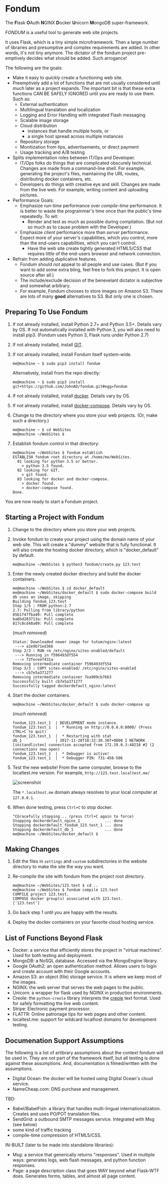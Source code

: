# Fondum

The **F**lask **O**Auth **N**GINX **D**ocker **U**nicorn **M**ongoDB super-framework.

*FONDUM* is a useful tool to generate web site projects.

It uses Flask, which is a tiny simple microframework. Then a large number of libraries and presumptive and complex requirements are added. In other words, it's not tiny anymore. The dictator of the fondum project pre-emptively decides what should be added. Such arrogance!

The following are the goals:

* Make it easy to _quickly_ create a functioning web site.
* Preemptively add a lot of functions that are not usually considered until *much* later as a project expands. The important bit is that these extra functions CAN BE SAFELY IGNORED until you are ready to use them. Such as:
   * External authentication
   * Multilingual translation and localization
   * Logging and Error Handling with integrated Flash messaging
   * Scalable image storage
   * Cloud distribution
      * instances that handle multiple hosts, or
      * a single host spread across multiple instances
   * Repository storage
   * Monitization from tips, advertisements, or direct payment
   * Usage tracking and A/B testing
* Splits implementation roles between IT/Ops and Developer.
   * IT/Ops folks do things that are complicated obscurely technical. Changes are made from a command-line shell. For example, generating the project's files, maintaining the URL routes, distributing docker containers, etc.
   * Developers do things with creative eye and skill. Changes are made from the live web. For example, writing content and uploading pictures.
* Performance Goals:
   * Emphasize _run-time_ performance over _compile-time_ performance. It is better to waste the programmer's time once than the public's time repeatedly. To wit:
      * Render and test as much as possible during compilation. (But not so much as to cause problem with the Developer.)
   * Emphasize _client_ performance more than _server_ performance. Expect more of your server's capabilities, which you control, more than the end-users capabilities, which you can't control.
      * Have the web site create tightly generated HTML5/CSS that requires little of the end-users browser and network connection.
* Refrain from adding duplicative features.
   * Fondum should _not_ appeal to all people and use cases. (But if you want to add some extra bling, feel free to fork this project. It is open source after all.)
   * The include/exclude decision of the benevelant dictator is subjective and somewhat arbitrary.
   * For example, Fondum chooses to store images on Amazon S3. There are lots of many **good** alternatives to S3. But only one is chosen.

## Preparing To Use Fondum

1. If not already installed, install Python 2.7+ and Python 3.5+. Details vary by OS. If not automatically installed with Python 3, you will also need to install pip3. (Fondum uses Python 3, Flask runs under Python 2.7)
2. If not already installed, install [GIT](https://git-scm.com/). 
3. If not already installed, install Fondum itself system-wide.

   ```
   me@machine ~ $ sudo pip3 install fondum
   ```

   Alternatively, install from the repo directly:

   ```
   me@machine ~ $ sudo pip3 install git+https://github.com/JohnAD/fondum.git#egg=fondum
   ```


4. If not already installed, install [docker](https://www.docker.com/). Details vary by OS.
5. If not already installed, install [docker-compose](https://docs.docker.com/compose/). Details vary by OS.
6. Change to the directory where you store your web projects. (Or, make such a directory.)

   ```
   me@machine ~ $ cd WebSites
   me@machine ~/WebSites $
   ```

7. Establish fondum control in that directory:

   ```
   me@machine ~/WebSites $ fondum establish
   ESTABLISH fondum root directory at /home/me/WebSites.
     01 looking for python 3.5 or better.
       > python 3.5 found.
     02 looking for GIT.
       > git found.
     03 looking for docker and docker-compose.
       > docker found.
       > docker-compose found.
   Done.
   ```

You are now ready to start a Fondum project.


## Starting a Project with Fondum

1. Change to the directory where you store your web projects.
2. Invoke fondum to create your project using the domain name of your web site. This will create a "dummy" website that is fully functional. It will also create the hosting docker directory, which is "docker_default" by default.

   ```
   me@machine ~/WebSites $ python3 fondum/create.py 123.test
   ```

3. Enter the newly created docker directory and build the docker containers.

   ```
   me@machine ~/WebSites $ cd docker_default
   me@machine ~/WebSites/docker_default $ sudo docker-compose build
   db uses an image, skipping
   Building fondum_123.test
   Step 1/5 : FROM python:2.7
   2.7: Pulling from library/python
   85b1f47fba49: Pull complete
   ba6bd283713a: Pull complete
   817c8cd48a09: Pull complete
   ```
   (_much removed_)
   ```
   Status: Downloaded newer image for tutum/nginx:latest
    ---> a2e9b71ed366
   Step 2/3 : RUN rm /etc/nginx/sites-enabled/default
    ---> Running in f596493df554
    ---> 72feceef431a
   Removing intermediate container f596493df554
   Step 3/3 : COPY sites-enabled/ /etc/nginx/sites-enabled
    ---> cb7e5a371277
   Removing intermediate container 7ea909cb7663
   Successfully built cb7e5a371277
   Successfully tagged dockerdefault_nginx:latest
   ```

4. Start the docker containers.

   ```
   me@machine ~/WebSites/docker_default $ sudo docker-compose up
   ```
   (_much removed_)
   ```
   fondum_123.test_1  | DEVELOPMENT mode instance.
   fondum_123.test_1  |  * Running on http://0.0.0.0:8000/ (Press CTRL+C to quit)
   fondum_123.test_1  |  * Restarting with stat
   db_1               | 2017-11-28T18:32:30.307+0000 I NETWORK  [initandlisten] connection accepted from 172.19.0.3:48218 #2 (2 connections now open)
   fondum_123.test_1  |  * Debugger is active!
   fondum_123.test_1  |  * Debugger PIN: 731-458-506   
   ```

5. Test the new website! From the same computer, browse to the localtest.me version. For example, `http://123.test.localtest.me/`

   ![screenshot](screenshot.png)

   The `*.localhost.me` domain always resolves to your local computer at `127.0.0.1`.

6. When done testing, press `Ctrl+C` to stop docker.

   ```
   ^CGracefully stopping... (press Ctrl+C again to force)
   Stopping dockerdefault_nginx_1           ... done
   Stopping dockerdefault_fondum_123.test_1 ... done
   Stopping dockerdefault_db_1              ... done
   me@machine ~/WebSites/docker_default $ 
   ```

## Making Changes

1. Edit the files in `settings` and `custom` subdirectories in the website directory to make the site the way you want.
2. Re-compile the site with fondum from the project root directory.

   ```
   me@machine ~/WebSites/123.test $ cd ..
   me@machine ~/WebSites $ fondum compile 123.test
   COMPILE project 123.test.
   COMPOSE docker group(s) associated with 123.test.
   ['123.test']
   ```

3. Go back step 1 until you are happy with the results.
4. Deploy the docker containers on your favorite cloud hosting service.

## List of Functions Beyond Flask

* Docker: a service that efficiently stores the project in "virtual machines". Used for both testing and deployment.
* MongoDB: a NoSQL database. Accessed via the MongoEngine library.
* Google OAuth2: an open authentication method. Allows users to login and create account with their Google accounts.
* Amazon S3: an object (file) storage service. It is where we keep most of the images.
* NGINX: the web server that serves the web pages to the public.
* Unicorn: a wrapper for flask used by NGINX in production environments.
* Creole: the `python-creole` library interprets the [creole](http://www.wikicreole.org/) text format. Used for safely formatting the live web content.
* Stripe: Electronic payment processor.
* FLATTR: Online patronage tips for web pages and other content.
* localtest.me: support for wildcard localhost domains for development testing.

## Documenation Support Assumptions

The following is a list of artibrary assumptions about the context fondum will be used in. They are not part of the framework itself, but all testing is done against these assumptions. And, documentation is filmed/written with the assumptions.

* Digital Ocean: the docker will be hosted using Digital Ocean's cloud service.
* NameCheap.com: DNS purchase and management.

TBD:

* Babel/BabelFish: a library that handles multi-lingual internationalization. Creates and uses PO/POT translation files.
* SendGrid: a outbound SMTP messages service. Integrated with Msg (see below)
* some kind of traffic tracking
* compile-time compression of HTML5/CSS.


IN-BUILT (later to be made into standalone libraries):

* Msg: a service that generically returns "responses". Used in multiple ways: generates logs, web flash messages, and python function responses.
* Page: a page description class that goes WAY beyond what Flask-WTF does. Generates forms, tables, and almost all page content.
